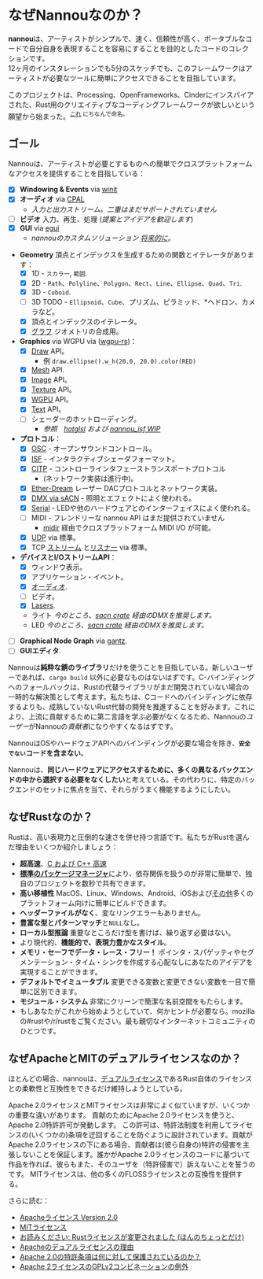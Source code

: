 <!-- # Why Nannou? -->
# なぜNannouなのか？

<!-- **nannou** is a collection of code aimed at making it easy for artists to express themselves with simple, fast, reliable, portable code.  Whether working on a 12-month installation or a 5 minute sketch, this framework aims to give artists easy access to the tools they need. -->
**nannou**は、アーティストがシンプルで、速く、信頼性が高く、ポータブルなコードで自分自身を表現することを容易にすることを目的としたコードのコレクションです。  
12ヶ月のインスタレーションでも5分のスケッチでも、このフレームワークはアーティストが必要なツールに簡単にアクセスできることを目指しています。

<!-- The project was started out of a desire for a creative coding framework inspired by Processing, OpenFrameworks and Cinder, but for Rust. <sup>Named after [this](https://www.youtube.com/watch?v=A-Pkx37kYf4).</sup> -->
このプロジェクトは、Processing、OpenFrameworks、Cinderにインスパイアされた、Rust用のクリエイティブなコーディングフレームワークが欲しいという願望から始まった。<sup>[これ](https://www.youtube.com/watch?v=A-Pkx37kYf4) にちなんで命名。</sup>

<!-- ## Goals -->
## ゴール

<!-- Nannou aims to provide easy, cross-platform access to the things that artists need: -->
Nannouは、アーティストが必要とするものへの簡単でクロスプラットフォームなアクセスを提供することを目指している：

<!-- - [x] **Windowing & Events** via [winit](https://crates.io/crates/winit).
- [x] **Audio** via [CPAL](https://crates.io/crates/cpal). *Input and
  output streams. Duplex are not yet supported.*
- [ ] **Video** input, playback and processing (*would love suggestions and
  ideas*).
- [x] **GUI** via [egui](https://crates.io/crates/egui). *May switch to a custom
  nannou solution [in the
  future](https://github.com/nannou-org/nannou/issues/383)*.
- **Geometry** with functions and iterators for producing vertices and indices:
  - [x] 1D - `Scalar`, `Range`.
  - [x] 2D - `Path`, `Polyline`, `Polygon`, `Rect`, `Line`, `Ellipse`, `Quad`,
    `Tri`.
  - [x] 3D - `Cuboid`.
  - [ ] 3D TODO - `Ellipsoid`, `Cube`, Prisms, Pyramids, *Hedrons, Camera, etc.
  - [x] Vertex & index iterators.
  - [x] [Graph](https://docs.rs/nannou/latest/nannou/geom/graph/index.html) for
    composing geometry.
- **Graphics** via WGPU (via [wgpu-rs](https://github.com/gfx-rs/wgpu-rs)):
  - [x] [Draw](https://docs.rs/nannou/latest/nannou/draw/index.html) API. E.g.
    `draw.ellipse().w_h(20.0, 20.0).color(RED)`.
  - [x] [Mesh](https://docs.rs/nannou/latest/nannou/mesh/index.html) API.
  - [x] [Image](https://docs.rs/nannou/latest/nannou/image/index.html) API.
  - [x] [Texture](https://docs.rs/nannou/latest/nannou/wgpu/struct.Texture.html) API.
  - [x] [WGPU](https://docs.rs/nannou/latest/nannou/wgpu/index.html) API.
  - [x] [Text](https://docs.rs/nannou/latest/nannou/text/index.html) API.
  - [ ] Shader hot-loading. *See
    [hotglsl](https://github.com/nannou-org/hotglsl) and [nannou_isf
    WIP](https://github.com/nannou-org/nannou/tree/master/nannou_isf)*.
- **Protocols**:
  - [x] [OSC](https://docs.rs/nannou_osc) - Open Sound
    Control.
  - [x] [ISF](https://github.com/nannou-org/isf) - Interactive Shader Format.
  - [x] [CITP](https://github.com/nannou-org/citp) - Controller Interface
    Transport Protocol (network implementation is in progress).
  - [x] [Ether-Dream](https://github.com/nannou-org/ether-dream) Laser DAC
    protocol and network implementation.
  - [x] [DMX via sACN](https://github.com/lschmierer/sacn) - commonly used for
    lighting and effects.
  - [x] [Serial](https://crates.io/crates/serial) - commonly used for
    interfacing with LEDs and other hardware.
  - [ ] MIDI - No friendly nannou API is provided yet, but cross-platform MIDI I/O is possible via [midir](https://crates.io/crates/midir).
  - [x] [UDP](https://doc.rust-lang.org/std/net/struct.UdpSocket.html) via
    std.
  - [x] TCP
    [streams](https://doc.rust-lang.org/std/net/struct.TcpStream.html) and
    [listeners](https://doc.rust-lang.org/std/net/struct.TcpListener.html)
    via std.
- **Device & I/O stream APIs**:
  - [x] Windowing.
  - [x] Application events.
  - [x] [Audio](https://docs.rs/nannou/latest/nannou/app/struct.Audio.html).
  - [ ] Video.
  - [x] [Lasers](https://github.com/nannou-org/nannou/tree/master/nannou_laser).
  - [ ] Lights. *For now, we recommend DMX via the [sacn crate](https://docs.rs/sacn/0.4.4/sacn/).*
  - [ ] LEDs. *For now, we recommend DMX via the [sacn crate](https://docs.rs/sacn/0.4.4/sacn/).*
- [ ] **Graphical Node Graph** via [gantz](https://github.com/nannou-org/gantz).
- [ ] **GUI Editor**. -->

- [x] **Windowing & Events** via [winit](https://crates.io/crates/winit)
- [x] **オーディオ** via [CPAL](https://crates.io/crates/cpal)
  - *入力と出力ストリーム。二重はまだサポートされていません*
- [ ] **ビデオ** 入力、再生、処理 (*提案とアイデアを歓迎します*)
- [x] **GUI** via [egui](https://crates.io/crates/egui) 
  - *nannouのカスタムソリューション [将来的に](https://github.com/nannou-org/nannou/issues/383)*。
- **Geometry** 頂点とインデックスを生成するための関数とイテレータがあります：
  - [x] 1D - `スカラー`, `範囲`.
  - [x] 2D - `Path`、`Polyline`、`Polygon`、`Rect`、`Line`、`Ellipse`、`Quad`、`Tri`.
  - [x] 3D - `Cuboid`.
  - [ ] 3D TODO - `Ellipsoid`、`Cube`、プリズム、ピラミッド、*ヘドロン、カメラなど。
  - [x] 頂点とインデックスのイテレータ。
  - [x] [グラフ](https://docs.rs/nannou/latest/nannou/geom/graph/index.html) ジオメトリの合成用。
- **Graphics** via WGPU  via ([wgpu-rs](https://github.com/gfx-rs/wgpu-rs))：
  - [x] [Draw](https://docs.rs/nannou/latest/nannou/draw/index.html) API。
    - 例 `draw.ellipse().w_h(20.0, 20.0).color(RED)`
  - [x] [Mesh](https://docs.rs/nannou/latest/nannou/mesh/index.html) API.
  - [x] [Image](https://docs.rs/nannou/latest/nannou/image/index.html) API。
  - [x] [Texture](https://docs.rs/nannou/latest/nannou/wgpu/struct.Texture.html) API。
  - [x] [WGPU](https://docs.rs/nannou/latest/nannou/wgpu/index.html) API。
  - [x] [Text](https://docs.rs/nannou/latest/nannou/text/index.html) API。
  - [ ] シェーダーのホットローディング。
    - *参照　[hotglsl](https://github.com/nannou-org/hotglsl) および [nannou_isf WIP](https://github.com/nannou-org/nannou/tree/master/nannou_isf)*
- **プロトコル**：
  - [x] [OSC](https://docs.rs/nannou_osc) - オープンサウンドコントロール。
  - [x] [ISF](https://github.com/nannou-org/isf) - インタラクティブシェーダフォーマット。
  - [x] [CITP](https://github.com/nannou-org/citp) - コントローラインタフェーストランスポートプロトコル
    - (ネットワーク実装は進行中)。
  - [x] [Ether-Dream](https://github.com/nannou-org/ether-dream) レーザー DACプロトコルとネットワーク実装。
  - [x] [DMX via sACN](https://github.com/lschmierer/sacn) - 照明とエフェクトによく使われる。
  - [x] [Serial](https://crates.io/crates/serial) - LEDや他のハードウェアとのインターフェイスによく使われる。
  - [ ] MIDI - フレンドリーな nannou API はまだ提供されていません
    - [midir](https://crates.io/crates/midir) 経由でクロスプラットフォーム MIDI I/O が可能。
  - [x] [UDP](https://doc.rust-lang.org/std/net/struct.UdpSocket.html) via 標準。
  - [x] TCP [ストリーム](https://doc.rust-lang.org/std/net/struct.TcpStream.html) と[リスナー](https://doc.rust-lang.org/std/net/struct.TcpListener.html) via 標準。
- **デバイスとI/OストリームAPI**：
  - [x] ウィンドウ表示。
  - [x] アプリケーション・イベント。
  - [x] [オーディオ](https://docs.rs/nannou/latest/nannou/app/struct.Audio.html).
  - [ ] ビデオ。
  - [x] [Lasers](https://github.com/nannou-org/nannou/tree/master/nannou_laser).
  - ライト *今のところ、[sacn crate](https://docs.rs/sacn/0.4.4/sacn/) 経由のDMXを推奨します。*
  - LED *今のところ、[sacn crate](https://docs.rs/sacn/0.4.4/sacn/) 経由のDMXを推奨します。*
- [ ] **Graphical Node Graph** via [gantz](https://github.com/nannou-org/gantz).
- [ ] **GUIエディタ**.

<!-- Nannou aims to **use only pure-rust libraries**. As a new user you should require nothing more than `cargo build` to get going. Falling back to C-bindings will be considered as a temporary solution in the case that there are no Rust alternatives yet in development. We prefer to drive forward development of less mature rust-alternatives than depend on bindings to C code. This should make it easier for nannou *users* to become nannou *contributors* as they do not have to learn a second language in order to contribute upstream. -->
Nannouは**純粋な錆のライブラリ**だけを使うことを目指している。新しいユーザーであれば、`cargo build` 以外に必要なものはないはずです。C-バインディングへのフォールバックは、Rustの代替ライブラリがまだ開発されていない場合の一時的な解決策として考えます。私たちは、Cコードへのバインディングに依存するよりも、成熟していないRust代替の開発を推進することを好みます。これにより、上流に貢献するために第二言語を学ぶ必要がなくなるため、Nannouの*ユーザー*がNannouの*貢献者*になりやすくなるはずです。

<!-- Nannou **will not contain `unsafe` code** with the exception of bindings to operating systems or hardware APIs if necessary. -->
NannouはOSやハードウェアAPIへのバインディングが必要な場合を除き、**`安全でない`コードを含まない**。

<!-- Nannou wishes to **remove the need to decide between lots of different backends that provide access to the same hardware**. Instead, we want to focus on a specific set of backends and make sure that they work well. -->
Nannouは、**同じハードウェアにアクセスするために、多くの異なるバックエンドの中から選択する必要をなくしたい**と考えている。その代わりに、特定のバックエンドのセットに焦点を当て、それらがうまく機能するようにしたい。

<!-- ## Why Rust? -->
## なぜRustなのか？

<!-- Rust is a language that is both highly expressive and blazingly fast. Here are some of the reasons why we choose to use it: -->
Rustは、高い表現力と圧倒的な速さを併せ持つ言語です。私たちがRustを選んだ理由をいくつか紹介しましょう：

<!-- - **Super fast**, as in [C and C++ fast](https://benchmarksgame-team.pages.debian.net/benchmarksgame/fastest/rust-gpp.html).
- [**A standard package manager**](https://crates.io/) that makes it very easy to handle dependencies and share your own projects in seconds.
- **Highly portable.** Easily build for MacOS, Linux, Windows, Android, iOS and [so many others](https://forge.rust-lang.org/platform-support.html).
- **No header files** and no weird linking errors.
- **Sum Types and Pattern Matching** and no `NULL`.
- **Local type inference**. Only write types where it matters, no need to repeat yourself.
- A more modern, **ƒunctional and expressive style**.
- **Memory safe and data-race-free!** Get your ideas down without the fear of creating pointer spaghetti or segfault time-sinks.
- **Immutability by default.** Easily distinguish between variables that can change and those that can't at a glance.
- **Module system** resulting in very clean and concise name spaces.
- One of the kindest internet communities we've come across. Please visit mozilla's #rust or /r/rust if you're starting out and need any pointers. -->
- **超高速**、[C および C++ 高速](https://benchmarksgame-team.pages.debian.net/benchmarksgame/fastest/rust-gpp.html) 
- [**標準のパッケージマネージャ**](https://crates.io/)により、依存関係を扱うのが非常に簡単で、独自のプロジェクトを数秒で共有できます。
- **高い移植性** MacOS、Linux、Windows、Android、iOSおよび[その他](https://forge.rust-lang.org/platform-support.html)多くのプラットフォーム向けに簡単にビルドできます。
- **ヘッダーファイルがなく**、変なリンクエラーもありません。
- **豊富な型とパターンマッチ**と`NULL`なし。
- **ローカル型推論** 重要なところだけ型を書けば、繰り返す必要はない。
- より現代的、**機能的で、表現力豊かなスタイル**。
- **メモリ・セーフでデータ・レース・フリー！** ポインタ・スパゲッティやセグメンテーション・タイム・シンクを作成する心配なしにあなたのアイデアを実現することができます。
- **デフォルトでイミュータブル** 変更できる変数と変更できない変数を一目で簡単に区別できます。
- **モジュール・システム** 非常にクリーンで簡潔な名前空間をもたらします。
- もしあなたがこれから始めようとしていて、何かヒントが必要なら。mozillaの#rustや/r/rustをご覧ください。最も親切なインターネットコミュニティのひとつです。

<!-- ## Why the Apache/MIT dual licensing? -->
## なぜApacheとMITのデュアルライセンスなのか？

<!-- For the most part, nannou is trying to maintain as much flexibility and compatibility with the licensing of Rust itself, which is also [dual licensed](https://www.rust-lang.org/policies/licenses). -->
ほとんどの場合、nannouは、[デュアルライセンス](https://www.rust-lang.org/policies/licenses)であるRust自体のライセンスとの柔軟性と互換性をできるだけ維持しようとしている。

<!-- The Apache 2.0 and MIT license are very similar, but have a few key differences.
Using the Apache 2.0 license for contributions triggers the Apache 2.0 patent grant.
This grant is designed to protect against leveraging the patent law system to bypass(some) terms of the license. If the contribution is under the Apache 2.0 license, the contributor assures that they will not claim a violation of (their own) patents. If someone makes a work based on Apache 2.0 licensed code, they in turn also vow to not sue their users (for patent infringement).
The MIT license provides compatibility with a lot of other FLOSS licenses. -->
Apache 2.0ライセンスとMITライセンスは非常によく似ていますが、いくつかの重要な違いがあります。
貢献のためにApache 2.0ライセンスを使うと、Apache 2.0特許許可が発動します。
この許可は、特許法制度を利用してライセンスの(いくつかの)条項を迂回することを防ぐように設計されています。貢献がApache 2.0ライセンスの下にある場合、貢献者は(彼ら自身の)特許の侵害を主張しないことを保証します。誰かがApache 2.0ライセンスのコードに基づいて作品を作れば、彼らもまた、そのユーザを（特許侵害で）訴えないことを誓うのです。
MITライセンスは、他の多くのFLOSSライセンスとの互換性を提供する。

<!-- Further reading: -->
さらに読む：

* [Apacheライセンス Version 2.0](https://opensource.org/licenses/Apache-2.0)
* [MITライセンス](https://opensource.org/licenses/MIT)
* [お読みください: Rustライセンスが変更されました (ほんのちょっとだけ)](https://mail.mozilla.org/pipermail/rust-dev/2012-November/002664.html)
* [Apacheのデュアルライセンスの理由](https://internals.rust-lang.org/t/rationale-of-apache-dual-licensing/8952)
* [Apache 2.0の特許条項は何に対して保護されているのか？](https://opensource.stackexchange.com/questions/1881/against-what-does-the-apache-2-0-patent-clause-protect)
* [Apache 2ライセンスのGPLv2コンビネーションの例外](https://blog.gerv.net/2016/09/gplv2-combination-exception-for-the-apache-2-license/)
